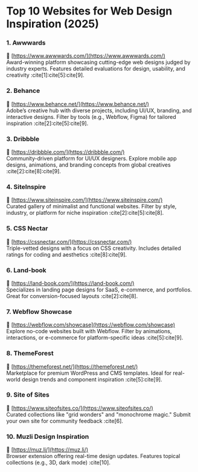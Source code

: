 # Top 10 Websites for Web Design Inspiration (2025)

### 1. **Awwwards**  
🔗 [https://www.awwwards.com/](https://www.awwwards.com/)  
Award-winning platform showcasing cutting-edge web designs judged by industry experts. Features detailed evaluations for design, usability, and creativity :cite[1]:cite[5]:cite[9].

### 2. **Behance**  
🔗 [https://www.behance.net/](https://www.behance.net/)  
Adobe’s creative hub with diverse projects, including UI/UX, branding, and interactive designs. Filter by tools (e.g., Webflow, Figma) for tailored inspiration :cite[2]:cite[5]:cite[9].

### 3. **Dribbble**  
🔗 [https://dribbble.com/](https://dribbble.com/)  
Community-driven platform for UI/UX designers. Explore mobile app designs, animations, and branding concepts from global creatives :cite[2]:cite[8]:cite[9].

### 4. **SiteInspire**  
🔗 [https://www.siteinspire.com/](https://www.siteinspire.com/)  
Curated gallery of minimalist and functional websites. Filter by style, industry, or platform for niche inspiration :cite[2]:cite[5]:cite[8].

### 5. **CSS Nectar**  
🔗 [https://cssnectar.com/](https://cssnectar.com/)  
Triple-vetted designs with a focus on CSS creativity. Includes detailed ratings for coding and aesthetics :cite[8]:cite[9].

### 6. **Land-book**  
🔗 [https://land-book.com/](https://land-book.com/)  
Specializes in landing page designs for SaaS, e-commerce, and portfolios. Great for conversion-focused layouts :cite[2]:cite[8].

### 7. **Webflow Showcase**  
🔗 [https://webflow.com/showcase](https://webflow.com/showcase)  
Explore no-code websites built with Webflow. Filter by animations, interactions, or e-commerce for platform-specific ideas :cite[5]:cite[9].

### 8. **ThemeForest**  
🔗 [https://themeforest.net/](https://themeforest.net/)  
Marketplace for premium WordPress and CMS templates. Ideal for real-world design trends and component inspiration :cite[5]:cite[9].

### 9. **Site of Sites**  
🔗 [https://www.siteofsites.co/](https://www.siteofsites.co/)  
Curated collections like "grid wonders" and "monochrome magic." Submit your own site for community feedback :cite[6].

### 10. **Muzli Design Inspiration**  
🔗 [https://muz.li/](https://muz.li/)  
Browser extension offering real-time design updates. Features topical collections (e.g., 3D, dark mode) :cite[10].
